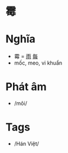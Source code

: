 # 霉

# Nghĩa
* 霉 = [雨](雨.md) [每](每.md)
* mốc, meo, vi khuẩn

# Phát âm
* /môi/

# Tags
* /Hán Việt/

<script>window.HANZI_FIELD='霉';</script>
